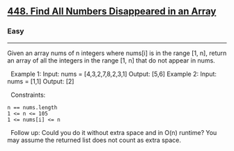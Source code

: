<h2><a href="https://leetcode.com/problems/find-all-numbers-disappeared-in-an-array/">448. Find All Numbers Disappeared in an Array</a></h2><h3>Easy</h3><hr>Given an array nums of n integers where nums[i] is in the range [1, n], return an array of all the integers in the range [1, n] that do not appear in nums.

 
Example 1:
Input: nums = [4,3,2,7,8,2,3,1]
Output: [5,6]
Example 2:
Input: nums = [1,1]
Output: [2]

 
Constraints:


	n == nums.length
	1 <= n <= 105
	1 <= nums[i] <= n


 
Follow up: Could you do it without extra space and in O(n) runtime? You may assume the returned list does not count as extra space.
